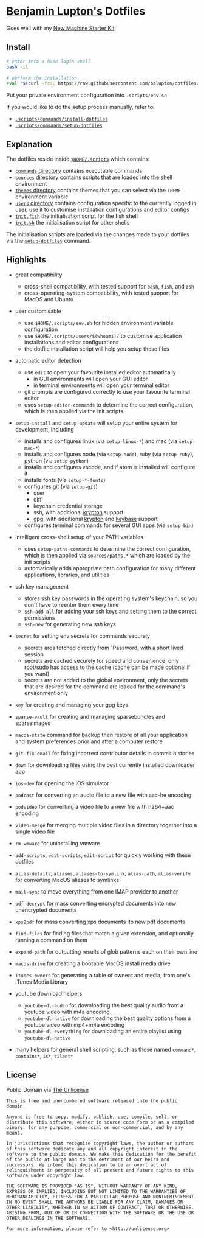 # [Benjamin Lupton's](http://balupton.com) Dotfiles

Goes well with my [New Machine Starter Kit](https://gist.github.com/balupton/5259595).

## Install

```bash
# enter into a bash login shell
bash -il

# perform the installation
eval "$(curl -fsSL https://raw.githubusercontent.com/balupton/dotfiles/master/.scripts/commands/install-dotfiles)"
```

Put your private environment configuration into `.scripts/env.sh`

If you would like to do the setup process manually, refer to:

-   [`.scripts/commands/install-dotfiles`](https://github.com/balupton/dotfiles/blob/master/.scripts/commands/install-dotfiles)
-   [`.scripts/commands/setup-dotfiles`](https://github.com/balupton/dotfiles/blob/master/.scripts/commands/setup-dotfiles)

## Explanation

The dotfiles reside inside [`$HOME/.scripts`](https://github.com/balupton/dotfiles/tree/master/.scripts) which contains:

-   [`commands` directory](https://github.com/balupton/dotfiles/tree/master/.scripts/commands) contains executable commands
-   [`sources` directory](https://github.com/balupton/dotfiles/tree/master/.scripts/sources) contains scripts that are loaded into the shell environment
-   [`themes` directory](https://github.com/balupton/dotfiles/tree/master/.scripts/themes) contains themes that you can select via the `THEME` environment variable
-   [`users` directory](https://github.com/balupton/dotfiles/tree/master/.scripts/users) contains configuration specific to the currently logged in user, use it to customise installation configurations and editor configs
-   [`init.fish`](https://github.com/balupton/dotfiles/blob/master/.scripts/init.fish) the initialisation script for the fish shell
-   [`init.sh`](https://github.com/balupton/dotfiles/blob/master/.scripts/init.sh) the initialisation script for other shells

The initialisation scripts are loaded via the changes made to your dotfiles via the [`setup-dotfiles`](https://github.com/balupton/dotfiles/blob/master/.scripts//commands/setup-dotfiles) command.

## Highlights

-   great compatibility

    -   cross-shell compatibility, with tested support for `bash`, `fish`, and `zsh`
    -   cross-operating-system compatibility, with tested support for MacOS and Ubuntu

-   user customisable

    -   use `$HOME/.scripts/env.sh` for hidden environment variable configuration
    -   use `$HOME/.scripts/users/$(whoami)/` to customise application installations and editor configurations
    -   the dotfile installation script will help you setup these files

-   automatic editor detection

    -   use `edit` to open your favourite installed editor automatically
        -   in GUI environments will open your GUI editor
        -   in terminal environments will open your terminal editor
    -   git prompts are configured correctly to use your favourite terminal editor
    -   uses `setup-editor-commands` to determine the correct configuration, which is then applied via the init scripts

-   `setup-install` and `setup-update` will setup your entire system for development, including

    -   installs and configures linux (via `setup-linux-*`) and mac (via `setup-mac-*`)
    -   installs and configures node (via `setup-node`), ruby (via `setup-ruby`), python (via `setup-python`)
    -   installs and configures vscode, and if atom is installed will configure it
    -   installs fonts (via `setup-*-fonts`)
    -   configures git (via `setup-git`)
        -   user
        -   diff
        -   keychain credential storage
        -   ssh, with additional [krypton](https://krypt.co) support
        -   gpg, with additional [krypton](https://krypt.co) and [keybase](https://keybase.io) support
    -   configures terminal commands for several GUI apps (via `setup-bin`)

-   intelligent cross-shell setup of your PATH variables

    -   uses `setup-paths-commands` to determine the correct configuration, which is then applied via `sources/paths.*` which are loaded by the init scripts
    -   automatically adds appropriate path configuration for many different applications, libraries, and utilities

-   ssh key management

    -   stores ssh key passwords in the operating system's keychain, so you don't have to reenter them every time
    -   `ssh-add-all` for adding your ssh keys and setting them to the correct permissions
    -   `ssh-new` for generating new ssh keys

-   `secret` for setting env secrets for commands securely

    -   secrets ares fetched directly from 1Password, with a short lived session
    -   secrets are cached securely for speed and convenience, only root/sudo has access to the cache (cache can be made optional if you want)
    -   secrets are not added to the global environment, only the secrets that are desired for the command are loaded for the command's environment only

-   `key` for creating and managing your gpg keys

-   `sparse-vault` for creating and managing sparsebundles and sparseimages

-   `macos-state` command for backup then restore of all your application and system preferences prior and after a computer restore

-   `git-fix-email` for fixing incorrect contributor details in commit histories

-   `down` for downloading files using the best currently installed downloader app

-   `ios-dev` for opening the iOS simulator

-   `podcast` for converting an audio file to a new file with aac-he encoding

-   `podvideo` for converting a video file to a new file with h264+aac encoding

-   `video-merge` for merging multiple video files in a directory together into a single video file

-   `rm-vmware` for uninstalling vmware

-   `add-scripts`, `edit-scripts`, `edit-script` for quickly working with these dotfiles

-   `alias-details`, `aliases`, `aliases-to-symlink`, `alias-path`, `alias-verify` for converting MacOS aliases to symlinks

-   `mail-sync` to move everything from one IMAP provider to another

-   `pdf-decrypt` for mass converting encrypted documents into new unencrypted documents

-   `xps2pdf` for mass converting xps documents ito new pdf documents

-   `find-files` for finding files that match a given extension, and optionally running a command on them

-   `expand-path` for outputting results of glob patterns each on their own line

-   `macos-drive` for creating a bootable MacOS install media drive

-   `itunes-owners` for generating a table of owners and media, from one's iTunes Media Library

-   youtube download helpers

    -   `youtube-dl-audio` for downloading the best quality audio from a youtube video with m4a encoding
    -   `youtube-dl-native` for downloading the best quality options from a youtube video with mp4+m4a encoding
    -   `youtube-dl-everything` for downloading an entire playlist using `youtube-dl-native`

-   many helpers for general shell scripting, such as those named `command*`, `contains*`, `is*`, `silent*`

## License

Public Domain via [The Unlicense](https://choosealicense.com/licenses/unlicense/)

```
This is free and unencumbered software released into the public domain.

Anyone is free to copy, modify, publish, use, compile, sell, or
distribute this software, either in source code form or as a compiled
binary, for any purpose, commercial or non-commercial, and by any
means.

In jurisdictions that recognize copyright laws, the author or authors
of this software dedicate any and all copyright interest in the
software to the public domain. We make this dedication for the benefit
of the public at large and to the detriment of our heirs and
successors. We intend this dedication to be an overt act of
relinquishment in perpetuity of all present and future rights to this
software under copyright law.

THE SOFTWARE IS PROVIDED "AS IS", WITHOUT WARRANTY OF ANY KIND,
EXPRESS OR IMPLIED, INCLUDING BUT NOT LIMITED TO THE WARRANTIES OF
MERCHANTABILITY, FITNESS FOR A PARTICULAR PURPOSE AND NONINFRINGEMENT.
IN NO EVENT SHALL THE AUTHORS BE LIABLE FOR ANY CLAIM, DAMAGES OR
OTHER LIABILITY, WHETHER IN AN ACTION OF CONTRACT, TORT OR OTHERWISE,
ARISING FROM, OUT OF OR IN CONNECTION WITH THE SOFTWARE OR THE USE OR
OTHER DEALINGS IN THE SOFTWARE.

For more information, please refer to <http://unlicense.org>
```
